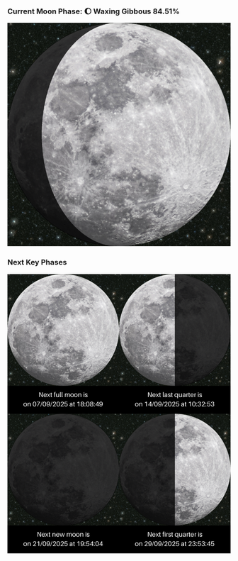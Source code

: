 ### Current Moon Phase: 🌔 Waxing Gibbous 84.51%
![Moon Phase](moonphase.png)
### Next Key Phases
![Gallery](gallery.png)